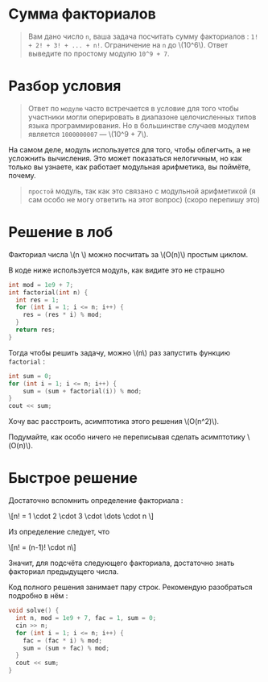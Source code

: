 # Сумма факториалов

> Вам дано число `n`, ваша задача посчитать сумму факториалов : `1! + 2! + 3! + ... + n!`. Ограничение на `n` до \\(10^6\\). Ответ выведите по простому модулю `10^9 + 7`.

Разбор условия
===

> Ответ по `модулю` часто встречается в условие для того чтобы участники могли оперировать в диапазоне целочисленных типов языка программирования. Но в большинстве случаев модулем является `1000000007` &mdash; \\(10^9 + 7\\). 

На самом деле, модуль используется для того, чтобы облегчить, а не усложнить вычисления. Это может показаться нелогичным, но как только вы узнаете, как работает модульная арифметика, вы поймёте, почему.

<!--
https://blog.mitrichev.ch/2014/06/this-week-in-competitive-programming_11.html

https://codeforces.com/blog/entry/72527?locale=ru
-->

>  `простой` модуль, так как это связано с модульной арифметикой (я сам особо не могу ответить на этот вопрос) (скоро перепишу это)

Решение в лоб
=== 

Факториал числа \\(n \\) можно посчитать за \\(O(n)\\) простым циклом.

В коде ниже используется модуль, как видите это не страшно

```cpp
int mod = 1e9 + 7;
int factorial(int n) {
  int res = 1;
  for (int i = 1; i <= n; i++) {
    res = (res * i) % mod;
  }
  return res;
}
```

Тогда чтобы решить задачу, можно \\(n\\) раз запустить функцию `factorial` :

```cpp
int sum = 0;
for (int i = 1; i <= n; i++) {
	sum = (sum + factorial(i)) % mod;
}
cout << sum;
```

Хочу вас расстроить, асимптотика этого решения \\(O(n^2)\\).

Подумайте, как особо ничего не переписывая сделать асимптотику \\(O(n)\\).

Быстрое решение 
=== 

Достаточно вспомнить определение факториала :

\\[n! = 1 \cdot 2 \cdot 3 \cdot \dots \cdot n \\]

Из определение следует, что

\\[n! = (n-1)! \cdot n\\]

Значит, для подсчёта следующего факториала, достаточно знать факториал предыдущего числа.

Код полного решения занимает пару строк. Рекомендую разобраться подробно в нём :

```cpp
void solve() {
  int n, mod = 1e9 + 7, fac = 1, sum = 0;
  cin >> n;
  for (int i = 1; i <= n; i++) {
    fac = (fac * i) % mod;
    sum = (sum + fac) % mod;
  }
  cout << sum;
}
```
